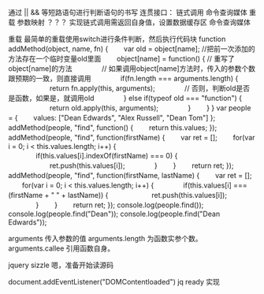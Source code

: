 
通过 || && 等短路语句进行判断语句的书写
连贯接口： 链式调用 命令查询媒体 重载 参数映射 ？？？
实现链式调用需返回自身值，设置数据缓存区
命令查询媒体

重载
最简单的重载使用switch进行条件判断，然后执行代码块
function addMethod(object, name, fn) {
　　var old = object[name]; //把前一次添加的方法存在一个临时变量old里面
　　object[name] = function() { // 重写了object[name]的方法
　　　　// 如果调用object[name]方法时，传入的参数个数跟预期的一致，则直接调用
　　　　if(fn.length === arguments.length) {
　　　　　　return fn.apply(this, arguments);
　　　　// 否则，判断old是否是函数，如果是，就调用old
　　　　} else if(typeof old === "function") {
　　　　　　return old.apply(this, arguments);
　　　　}
　　}
}
var people = {
　　values: ["Dean Edwards", "Alex Russell", "Dean Tom"]
};
addMethod(people, "find", function() {
　　return this.values;
});
addMethod(people, "find", function(firstName) {
　　var ret = [];
　　for(var i = 0; i < this.values.length; i++) {
　　　　if(this.values[i].indexOf(firstName) === 0) {
　　　　　　ret.push(this.values[i]);
　　　　}
　　}
　　return ret;
});
addMethod(people, "find", function(firstName, lastName) {
　　var ret = [];
　　for(var i = 0; i < this.values.length; i++) {
　　　　if(this.values[i] === (firstName + " " + lastName)) {
　　　　　　ret.push(this.values[i]);
　　　　}
　　}
　　return ret;
});
console.log(people.find()); 
console.log(people.find("Dean")); 
console.log(people.find("Dean Edwards")); 

arguments 传入参数的值
arguments.length 为函数实参个数。
arguments.callee 引用函数自身。

jquery sizzle 嗯，准备开始读源码

document.addEventListener("DOMContentloaded") jq ready 实现